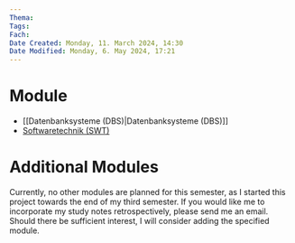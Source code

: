 ```yaml
---
Thema:
Tags:
Fach:
Date Created: Monday, 11. March 2024, 14:30
Date Modified: Monday, 6. May 2024, 17:21
---
```


# Module

- [[Datenbanksysteme (DBS)|Datenbanksysteme (DBS)]]
- [Softwaretechnik (SWT)](https://hustle-swt.vercel.app/)

# Additional Modules

Currently, no other modules are planned for this semester, as I started this project towards the end of my third semester. If you would like me to incorporate my study notes retrospectively, please send me an email. Should there be sufficient interest, I will consider adding the specified module.

<!-- Configuration for Remark42 -->
<script>
  var remark_config = {
    host: 'http://localhost:8080', // URL of your Remark42 instance
    site_id: 'remark',             // The SITE_ID you set in the Docker configuration
    components: ['embed'],         // Optional: Defines the Remark42 components to be loaded
  };
</script>

<!-- Load Remark42 Script -->
<script>
document.addEventListener('DOMContentLoaded', function() {
  function loadScripts(scripts, document) {
    scripts.forEach(function(scriptName) {
      var script = document.createElement('script'),
          extension = '.js',  // default extension
          parentElement = document.head || document.body;

      if ('noModule' in script) {
        script.type = 'module';
        extension = '.mjs';
      } else {
        script.async = true;
        script.defer = true;
      }

      script.src = remark_config.host + '/web/' + scriptName + extension;
      parentElement.appendChild(script);
    });
  }

  loadScripts(remark_config.components || ['embed'], document);
});
</script>

<!-- Placeholder for the Comment Widget -->
<div id="remark42"></div>

